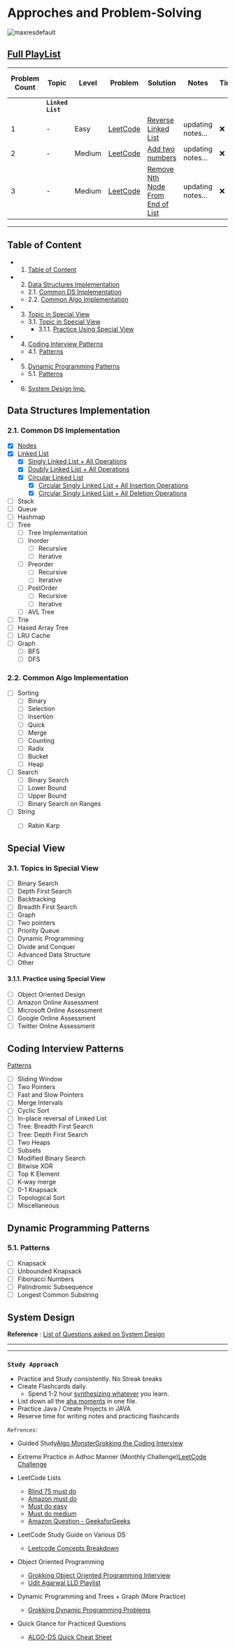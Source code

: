 # Approches and Problem-Solving

![maxresdefault](https://github.com/user-attachments/assets/11351d8a-56d7-4f8c-ae63-796bd379a795)

 <h2><a href="https://www.youtube.com/playlist?list=PLREhfdPXr-ejqAKVpVSVPhVLQKyRsVc1N">Full PlayList</a></h2>


| Problem Count | Topic |Level                            | Problem | Solution | Notes | Time | R - 1 | R - 2 | R - 3 |
| --------- | ------ | ---------------------------------- | ----- | ----- | -------- | -------- | ----- | ----- | ----- |
|  | **`Linked List`** |||||||||
| 1 | - | Easy | [LeetCode](https://leetcode.com/problems/reverse-linked-list/)  | [Reverse Linked List](https://github.com/MvMukesh/DSAinPython-ForDataRoles/blob/main/solutions/reverse_linked_list.py) |   updating notes...    |  ❌  |       |       |       |
| 2 |    -    | Medium | [LeetCode](https://leetcode.com/problems/add-two-numbers/)  | [Add two numbers](https://github.com/MvMukesh/DSAinPython-ForDataRoles/blob/main/solutions/add_two_numbers.py) |  updating notes...| ❌|     |       |     | 
| 3 |    -    | Medium | [LeetCode](https://leetcode.com/problems/remove-nth-node-from-end-of-list/)  | [Remove Nth Node From End of List](https://github.com/MvMukesh/DSAinPython-ForDataRoles/blob/main/solutions/remove_nth_node_from_end_of_list.py) |  updating notes...| ❌|     |       |     |


---


## <a name='TableofContent'></a>Table of Content

<!--https://www.linkedin.com/in/mukesh-manral/ -->
<!-- vscode-markdown-toc -->

* 1. [Table of Content](#TableofContent)
* 2. [Data Structures Implementation](#DataStructuresImplementation)

  * 2.1. [Common DS Implementation](#CommonDSImplementation)
  * 2.2. [Common Algo Implementation](#CommonAlgoImplementation)
* 3. [Topic in Special View](#SpecialView)

  * 3.1. [Topic in Special View](#SpecialView)
    * 3.1.1. [Practice Using Special View](#PracticeUsingSpecialView)
* 4. [Coding Interview Patterns](#CodingInterviewPatterns)

  * 4.1. [Patterns](#Patterns)
* 5. [Dynamic Programming Patterns](#DynamicProgrammingPatterns)

  * 5.1. [Patterns](#Patterns-1)
* 6. [System Design Imp.](#SystemDesign)

<!-- vscode-markdown-toc-config
    numbering=true
    autoSave=true
    /vscode-markdown-toc-config -->

<!-- /vscode-markdown-toc -->


## <a name='DataStructuresImplementation'></a>Data Structures Implementation

### 2.1. <a name='CommonDSImplementation'></a>Common DS Implementation

<label>
  
</label>

- [X] <a href="https://www.youtube.com/watch?v=sl8sMXwWVbw">Nodes</a> 
- [X] <a href="https://www.youtube.com/watch?v=8ihoMeITq8g">Linked List</a>
  - [X] <a href="https://www.youtube.com/watch?v=XT2ESCMV4_M">Singly Linked List + All Operations</a>
  - [X] <a href="https://www.youtube.com/watch?v=aYkDFs-ATR0">Doubly Linked List + All Operations</a>
  - [X] <a href="https://www.youtube.com/watch?v=vYjW5ggHUSQ">Circular Linked List</a>
    - [X] <a href="https://www.youtube.com/watch?v=vYjW5ggHUSQ">Circular Singly Linked List + All Insertion Operations</a>
    - [X] <a href="https://www.youtube.com/watch?v=XZCmXX40174">Circular Singly Linked List + All Deletion Operations</a>
- [ ] Stack
- [ ] Queue
- [ ] Hashmap
- [ ] Tree
  - [ ] Tree Implementation
  - [ ] Inorder
    - [ ] Recursive
    - [ ] Iterative
  - [ ] Preorder
    - [ ] Recursive
    - [ ] Iterative
  - [ ] PostOrder
    - [ ] Recursive
    - [ ] Iterative
  - [ ] AVL Tree
- [ ] Trie
- [ ] Hased Array Tree
- [ ] LRU Cache
- [ ] Graph
  - [ ] BFS
  - [ ] DFS

### 2.2. <a name='CommonAlgoImplementation'></a>Common Algo Implementation

- [ ] Sorting
  - [ ] Binary
  - [ ] Selection
  - [ ] Insertion
  - [ ] Quick
  - [ ] Merge
  - [ ] Counting
  - [ ] Radix
  - [ ] Bucket
  - [ ] Heap
- [ ] Search
  - [ ] Binary Search
  - [ ] Lower Bound
  - [ ] Upper Bound
  - [ ] Binary Search on Ranges
- [ ] String
  - [ ] Rabin Karp


## <a name='SpecialView'></a>Special View

### 3.1. <a name='TopicinSpecialView'></a>Topics in Special View

- [ ] Binary Search
- [ ] Depth First Search
- [ ] Backtracking
- [ ] Breadth First Search
- [ ] Graph
- [ ] Two pointers
- [ ] Priority Queue
- [ ] Dynamic Programming
- [ ] Divide and Conquer
- [ ] Advanced Data Structure
- [ ] Other

#### 3.1.1. <a name='PracticeUsingSpecialView'></a>Practice using Special View

- [ ] Object Oriented Design
- [ ] Amazon Online Assessment
- [ ] Microsoft Online Assessment
- [ ] Google Online Assessment
- [ ] Twitter Online Assessment

## <a name='CodingInterviewPatterns'></a>Coding Interview Patterns

<a href="https://medium.com/@manralai/only-15-patterns-to-master-any-coding-interview-570a3afc9042">Patterns</a>

- [ ] Sliding Window
- [ ] Two Pointers
- [ ] Fast and Slow Pointers
- [ ] Merge Intervals
- [ ] Cyclic Sort
- [ ] In-place reversal of Linked List
- [ ] Tree: Breadth First Search
- [ ] Tree: Depth First Search
- [ ] Two Heaps
- [ ] Subsets
- [ ] Modified Binary Search
- [ ] Bitwise XOR
- [ ] Top K Element
- [ ] K-way merge
- [ ] 0-1 Knapsack
- [ ] Topological Sort
- [ ] Miscellaneous

## <a name='DynamicProgrammingPatterns'></a>Dynamic Programming Patterns

### 5.1. <a name='Patterns-1'></a>Patterns

- [ ] Knapsack
- [ ] Unbounded Knapsack
- [ ] Fibonacci Numbers
- [ ] Palindromic Subsequence
- [ ] Longest Common Substring

## <a name='SystemDesign'></a>System Design

**Reference** :
[List of Questions asked on System Design](https://leetcode.com/discuss/interview-question/1140451/Helpful-list-of-LeetCode-Posts-on-System-Design-at-Facebook-Google-Amazon-Uber-Microsoft)

---
---

### `Study Approach`

- Practice and Study consistently. No Streak breaks
- Create Flashcards daily.
  - Spend 1-2 hour [synthesizing whatever](https://leetcode.com/discuss/career/449135/How-to-effectively-use-LeetCode-to-prepare-for-interviews) you learn.
- List down all the [aha moments](https://leetcode.com/discuss/interview-question/1367198/You-Only-Have-To-Be-Right-Once%3A-Facebook-Offer/1030106) in one file.
- Practice Java / Create Projects in JAVA
- Reserve time for writing notes and practicing flashcards

*`Refrences`*:

- Guided Study[Algo Monster](https://algo.monster/problems/stats)[Grokking the Coding Interview](https://www.educative.io/courses/grokking-the-coding-interview)
- Extreme Practice in Adhoc Manner (Monthly Challenge)[LeetCode Challenge](https://leetcode.com/)
- LeetCode Lists

  - [Blind 75 must do](https://leetcode.com/list/#)
  - [Amazon must do](https://leetcode.com/list?selectedList=xtwvgjdm)
  - [Must do easy](https://leetcode.com/list?selectedList=xim6v1k2)
  - [Must do medium](https://leetcode.com/list?selectedList=xi2eg5at)
  - [Amazon Question - GeeksforGeeks](https://practice.geeksforgeeks.org/explore/?company%5B%5D=Amazon&problemType=functional&page=1&sortBy=submissions&company%5B%5D=Amazon)
- LeetCode Study Guide on Various DS

  - [Leetcode Concepts Breakdown](https://leetcode.com/discuss/study-guide/1476329/Useful-posts-from-LeetCode-discussions-for-personal-use-and-concept-revision)
- Object Oriented Programming

  - [Grokking Object Oriented Programming Interview](https://www.educative.io/courses/grokking-the-object-oriented-design-interview)
  - [Udit Agarwal LLD Playlist](https://www.youtube.com/c/anomaly2104)
- Dynamic Programming and Trees + Graph (More Practice)

  - [Grokking Dynamic Programming Problems](https://www.educative.io/courses/grokking-dynamic-programming-patterns-for-coding-interviews)
- Quick Glance for Practiced Questions

  - [ALGO-DS Quick Cheat Sheet](https://github.com/sherxon/AlgoDS)
